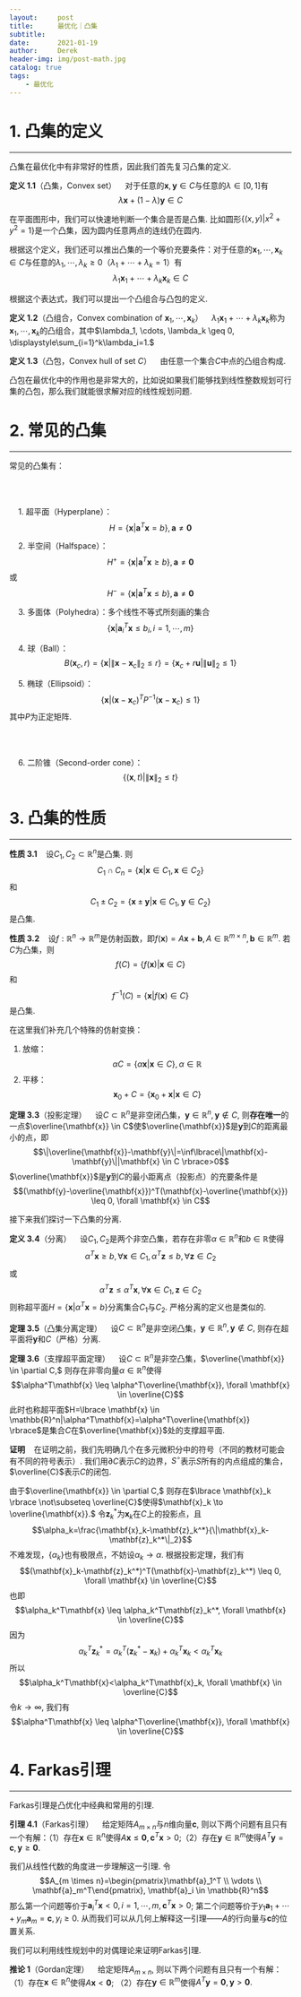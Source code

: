 ```yaml
---
layout:     post
title:      最优化｜凸集
subtitle:   
date:       2021-01-19
author:     Derek
header-img: img/post-math.jpg
catalog: true
tags:
    - 最优化
---
```


# 1. 凸集的定义
***

凸集在最优化中有非常好的性质，因此我们首先复习凸集的定义.

<b>定义 1.1</b>（凸集，Convex set）&nbsp;&nbsp;&nbsp; 对于任意的$\mathbf{x}, \mathbf{y} \in C$与任意的$\lambda \in [0, 1]$有$$\lambda \mathbf{x}+(1-\lambda)\mathbf{y} \in C$$

在平面图形中，我们可以快速地判断一个集合是否是凸集. 比如圆形$\lbrace (x, y)|x^2+y^2=1 \rbrace$是一个凸集，因为圆内任意两点的连线仍在圆内.

根据这个定义，我们还可以推出凸集的一个等价充要条件：对于任意的$\mathbf{x}_1, \cdots, \mathbf{x}_k \in C$与任意的$\lambda_1, \cdots, \lambda_k \geq 0$（$\lambda_1+\cdots+\lambda_k=1$）有$$\lambda_1\mathbf{x}_1+\cdots+\lambda_k\mathbf{x}_k \in C$$

根据这个表达式，我们可以提出一个凸组合与凸包的定义.

<body>

<p>

<b>定义 1.2</b>（凸组合，Convex combination of $\mathbf{x}_1, \cdots, \mathbf{x}_k$）&nbsp;&nbsp;&nbsp; $\lambda_1\mathbf{x}_1+\cdots+\lambda_k\mathbf{x}_k$称为$\mathbf{x}_1, \cdots, \mathbf{x}_k$的凸组合，其中$\lambda_1, \cdots, \lambda_k \geq 0, \displaystyle\sum_{i=1}^k\lambda_i=1.$

</p>

</body>

<b>定义 1.3</b>（凸包，Convex hull of set $C$）&nbsp;&nbsp;&nbsp; 由任意一个集合$C$中点的凸组合构成.

凸包在最优化中的作用也是非常大的，比如说如果我们能够找到线性整数规划可行集的凸包，那么我们就能很求解对应的线性规划问题.

# 2. 常见的凸集

***

<body>

<p>

常见的凸集有：

<br>

<br>

&nbsp;&nbsp;&nbsp;&nbsp;1. 超平面（Hyperplane）：$$H=\lbrace \mathbf{x}|\mathbf{a}^T\mathbf{x}=b \rbrace, \mathbf{a} \neq \mathbf{0}$$

&nbsp;&nbsp;&nbsp;&nbsp;2. 半空间（Halfspace）：$$H^+=\lbrace \mathbf{x}|\mathbf{a}^T\mathbf{x} \geq b \rbrace, \mathbf{a} \neq \mathbf{0}$$或$$H^-=\lbrace \mathbf{x}|\mathbf{a}^T\mathbf{x} \leq b \rbrace, \mathbf{a} \neq \mathbf{0}$$

&nbsp;&nbsp;&nbsp;&nbsp;3. 多面体（Polyhedra）：多个线性不等式所刻画的集合$$\lbrace \mathbf{x}|\mathbf{a}_i^T\mathbf{x} \leq b_i, i=1, \cdots, m \rbrace$$

&nbsp;&nbsp;&nbsp;&nbsp;4. 球（Ball）：$$B(\mathbf{x}_c, r)=\lbrace \mathbf{x}| \|\mathbf{x}-\mathbf{x}_c\|_2 \leq r \rbrace=\lbrace \mathbf{x}_c+r\mathbf{u}| \|\mathbf{u}\|_2 \leq 1 \rbrace$$

&nbsp;&nbsp;&nbsp;&nbsp;5. 椭球（Ellipsoid）：$$\lbrace \mathbf{x}|(\mathbf{x}-\mathbf{x}_c)^TP^{-1}(\mathbf{x}-\mathbf{x}_c) \leq 1 \rbrace$$其中$P$为正定矩阵.

<br>

<br>

&nbsp;&nbsp;&nbsp;&nbsp;6. 二阶锥（Second-order cone）：$$\lbrace (\mathbf{x}, t)|\|\mathbf{x}\|_2 \leq t \rbrace$$

</p>

</body>

# 3. 凸集的性质

***

<b>性质 3.1</b>&nbsp;&nbsp;&nbsp; 设$C_1, C_2 \subset \mathbb{R}^n$是凸集. 则$$C_1 \cap C_n=\lbrace \mathbf{x}|\mathbf{x} \in C_1, \mathbf{x} \in C_2 \rbrace$$和$$C_1 \pm C_2=\lbrace \mathbf{x} \pm \mathbf{y}|\mathbf{x} \in C_1, \mathbf{y} \in C_2 \rbrace$$是凸集.

<b>性质 3.2</b>&nbsp;&nbsp;&nbsp; 设$f: \mathbb{R}^n \to \mathbb{R}^m$是仿射函数，即$f(\mathbf{x})=A\mathbf{x}+\mathbf{b}, A \in \mathbb{R}^{m \times n}, \mathbf{b} \in \mathbb{R}^m.$ 若$C$为凸集，则$$f(C)=\lbrace f(\mathbf{x})|\mathbf{x} \in C \rbrace$$和$$f^{-1}(C)=\lbrace \mathbf{x}|f(\mathbf{x}) \in C \rbrace$$是凸集.

在这里我们补充几个特殊的仿射变换：

1. 放缩：$$\alpha C=\lbrace \alpha\mathbf{x}|\mathbf{x} \in C \rbrace, \alpha \in \mathbb{R}$$
2. 平移：$$\mathbf{x}_0+C=\lbrace\mathbf{x}_0+\mathbf{x}|\mathbf{x} \in C\rbrace$$

<body>

<p>

<b>定理 3.3</b>（投影定理）&nbsp;&nbsp;&nbsp; 设$C \subset \mathbb{R}^n$是非空闭凸集，$\mathbf{y} \in \mathbb{R}^n, \mathbf{y} \notin C,$ 则<b>存在唯一</b>的一点$\overline{\mathbf{x}} \in C$使$\overline{\mathbf{x}}$是$\mathbf{y}$到$C$的距离最小的点，即$$\|\overline{\mathbf{x}}-\mathbf{y}\|=\inf\lbrace\|\mathbf{x}-\mathbf{y}\||\mathbf{x} \in C \rbrace>0$$$\overline{\mathbf{x}}$是$\mathbf{y}$到$C$的最小距离点（投影点）的充要条件是$$(\mathbf{y}-\overline{\mathbf{x}})^T(\mathbf{x}-\overline{\mathbf{x}}) \leq 0, \forall \mathbf{x} \in C$$

</p>

</body>

接下来我们探讨一下凸集的分离.

<b>定义 3.4</b>（分离）&nbsp;&nbsp;&nbsp; 设$C_1, C_2$是两个非空凸集，若存在非零$\alpha \in \mathbb{R}^n$和$b \in \mathbb{R}$使得$$\alpha^T\mathbf{x} \geq b, \forall \mathbf{x} \in C_1, \alpha^T\mathbf{z} \leq b, \forall \mathbf{z} \in C_2$$或$$\alpha^T\mathbf{z} \leq \alpha^T\mathbf{x}, \forall \mathbf{x} \in C_1, \mathbf{z} \in C_2$$则称超平面$H=\lbrace \mathbf{x}|\alpha^T\mathbf{x}=b \rbrace$分离集合$C_1$与$C_2.$ 严格分离的定义也是类似的.

<b>定理 3.5</b>（凸集分离定理）&nbsp;&nbsp;&nbsp; 设$C \subset \mathbb{R}^n$是非空闭凸集，$\mathbf{y}\in\mathbb{R}^n, \mathbf{y}\notin C,$ 则存在超平面将$\mathbf{y}$和$C$（严格）分离.

<b>定理 3.6</b>（支撑超平面定理）&nbsp;&nbsp;&nbsp; 设$C \subset \mathbb{R}^n$是非空凸集，$\overline{\mathbf{x}} \in \partial C,$ 则存在非零向量$\alpha \in \mathbb{R}^n$使得$$\alpha^T\mathbf{x} \leq \alpha^T\overline{\mathbf{x}}, \forall \mathbf{x} \in \overline{C}$$此时也称超平面$H=\lbrace \mathbf{x} \in \mathbb{R}^n|\alpha^T\mathbf{x}=\alpha^T\overline{\mathbf{x}} \rbrace$是集合$C$在$\overline{\mathbf{x}}$处的支撑超平面.

<b>证明</b>&nbsp;&nbsp;&nbsp; 在证明之前，我们先明确几个在多元微积分中的符号（不同的教材可能会有不同的符号表示）. 我们用$\partial C$表示$C$的边界，$S^\circ$表示$S$所有的内点组成的集合，$\overline{C}$表示$C$的闭包.

<body>

<p>

由于$\overline{\mathbf{x}} \in \partial C,$ 则存在$\lbrace \mathbf{x}_k \rbrace \not\subseteq \overline{C}$使得$\mathbf{x}_k \to \overline{\mathbf{x}}.$ 令$\mathbf{z}_k^*$为$\mathbf{x}_k$在$C$上的投影点，且$$\alpha_k=\frac{\mathbf{x}_k-\mathbf{z}_k^*}{\|\mathbf{x}_k-\mathbf{z}_k^*\|_2}$$不难发现，$\lbrace \alpha_k \rbrace$也有极限点，不妨设$\alpha_k \to \alpha.$ 根据投影定理，我们有$$(\mathbf{x}_k-\mathbf{z}_k^*)^T(\mathbf{x}-\mathbf{z}_k^*) \leq 0, \forall \mathbf{x} \in \overline{C}$$也即$$\alpha_k^T\mathbf{x} \leq \alpha_k^T\mathbf{z}_k^*, \forall \mathbf{x} \in \overline{C}$$因为$$\alpha_k^T\mathbf{z}_k^*=\alpha_k^T(\mathbf{z}_k^*-\mathbf{x}_k)+\alpha_k^T\mathbf{x}_k<\alpha_k^T\mathbf{x}_k$$所以$$\alpha_k^T\mathbf{x}<\alpha_k^T\mathbf{x}_k, \forall \mathbf{x} \in \overline{C}$$令$k \to \infty,$ 我们有$$\alpha^T\mathbf{x} \leq \alpha^T\overline{\mathbf{x}}, \forall \mathbf{x} \in \overline{C}$$

</p>

</body>

# 4. Farkas引理

***

Farkas引理是凸优化中经典和常用的引理.

<b>引理 4.1</b>（Farkas引理）&nbsp;&nbsp;&nbsp; 给定矩阵$A_{m \times n}$与$n$维向量$\mathbf{c},$ 则以下两个问题有且只有一个有解：（1）存在$\mathbf{x} \in \mathbb{R}^n$使得$A\mathbf{x} \leq \mathbf{0}, \mathbf{c}^T\mathbf{x}>0$;（2）存在$\mathbf{y} \in \mathbb{R}^m$使得$A^T\mathbf{y}=\mathbf{c}, \mathbf{y} \geq \mathbf{0}.$

<body>

<p>

我们从线性代数的角度进一步理解这一引理. 令$$A_{m \times n}=\begin{pmatrix}\mathbf{a}_1^T \\ \vdots \\ \mathbf{a}_m^T\end{pmatrix}, \mathbf{a}_i \in \mathbb{R}^n$$ 那么第一个问题等价于$\mathbf{a}_i^T\mathbf{x}<0, i=1, \cdots, m, \mathbf{c}^T\mathbf{x}>0$; 第二个问题等价于$y_1\mathbf{a}_1+\cdots+y_m\mathbf{a}_m=\mathbf{c}, y_i\geq0.$ 从而我们可以从几何上解释这一引理——$A$的行向量与$\mathbf{c}$的位置关系.

</p>

</body>

我们可以利用线性规划中的对偶理论来证明Farkas引理.

<b>推论 1</b>（Gordan定理）&nbsp;&nbsp;&nbsp; 给定矩阵$A_{m \times n},$ 则以下两个问题有且只有一个有解：（1）存在$\mathbf{x} \in \mathbb{R}^n$使得$A\mathbf{x}<\mathbf{0}$; （2）存在$\mathbf{y} \in \mathbb{R}^m$使得$A^T\mathbf{y}=\mathbf{0}, \mathbf{y}>\mathbf{0}.$

